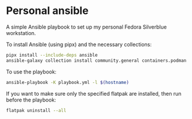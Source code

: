# Personal ansible

A simple Ansible playbook to set up my personal Fedora Silverblue workstation.

To install Ansible (using pipx) and the necessary collections:

```sh
pipx install --include-deps ansible
ansible-galaxy collection install community.general containers.podman
```

To use the playbook:

```sh
ansible-playbook -K playbook.yml -l $(hostname)
```

If you want to make sure only the specified flatpak are installed, then run before the playbook:

```sh
flatpak uninstall --all
```
